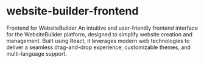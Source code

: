 # website-builder-frontend
Frontend for WebsiteBuilder  An intuitive and user-friendly frontend interface for the WebsiteBuilder platform, designed to simplify website creation and management. Built using React, it leverages modern web technologies to deliver a seamless drag-and-drop experience, customizable themes, and multi-language support.

